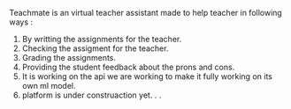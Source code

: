 Teachmate is an virtual teacher assistant made to help teacher in following ways :
1) By writting the assignments for the teacher.
2) Checking the assigment for the teacher.
3) Grading the assignments.
4) Providing the student feedback about the prons and cons.
5) It is working on the api we are working to make it fully working on its own ml model.
6) platform is under construaction yet.
.
.
